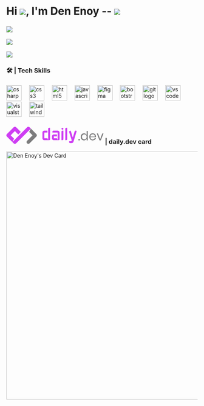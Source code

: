 

# Hi ![](https://user-images.githubusercontent.com/18350557/176309783-0785949b-9127-417c-8b55-ab5a4333674e.gif), I'm Den Enoy -- <img src="https://komarev.com/ghpvc/?username=devmork&color=blue"/>

###

![](https://github-readme-stats.vercel.app/api/top-langs/?username=devmork&theme=merko&show_icons=true&hide_border=false&layout=compact) <br></br>
![](https://github-readme-stats.vercel.app/api?username=devmork&theme=merko&show_icons=true&hide_border=false&count_private=true) <br></br>
![](https://github-readme-streak-stats.herokuapp.com/?user=devmork&theme=merko&hide_border=false)

###

<h3 align="left">🛠 | Tech Skills</h3>

###

<div align="left">
  <img src="https://cdn.jsdelivr.net/gh/devicons/devicon/icons/csharp/csharp-original.svg" height="40" alt="csharp logo"  />
  <img width="12" />
  <img src="https://cdn.jsdelivr.net/gh/devicons/devicon/icons/css3/css3-original.svg" height="40" alt="css3 logo"  />
  <img width="12" />
  <img src="https://cdn.jsdelivr.net/gh/devicons/devicon/icons/html5/html5-original.svg" height="40" alt="html5 logo"  />
  <img width="12" />
  <img src="https://cdn.jsdelivr.net/gh/devicons/devicon/icons/javascript/javascript-original.svg" height="40" alt="javascript logo"  />
  <img width="12" />
  <img src="https://cdn.jsdelivr.net/gh/devicons/devicon/icons/figma/figma-original.svg" height="40" alt="figma logo"  />
  <img width="12" />
  <img src="https://cdn.jsdelivr.net/gh/devicons/devicon/icons/bootstrap/bootstrap-original.svg" height="40" alt="bootstrap logo"  />
  <img width="12" />
  <img src="https://cdn.jsdelivr.net/gh/devicons/devicon/icons/git/git-original.svg" height="40" alt="git logo"  />
  <img width="12" />
  <img src="https://cdn.jsdelivr.net/gh/devicons/devicon/icons/vscode/vscode-original.svg" height="40" alt="vscode logo"  />
  <img width="12" />
  <img src="https://cdn.jsdelivr.net/gh/devicons/devicon/icons/visualstudio/visualstudio-plain.svg" height="40" alt="visualstudio logo"  />
  <img width="12"/>
  <img src="https://www.vectorlogo.zone/logos/tailwindcss/tailwindcss-icon.svg" alt="tailwind" width="40" height="40"/>
</div>

###

<h3 align="left"><svg xmlns="http://www.w3.org/2000/svg" width="256" height="45" viewBox="0 0 512 90"><path fill="#7c7c7d" d="m137.944 44.991l-17.733-17.77l8.862-17.764l28.813 28.873c3.67 3.679 3.67 9.643 0 13.322L122.423 87.19a9.387 9.387 0 0 1-13.294 0c-3.671-3.679-3.671-9.643 0-13.322z"/><path fill="#CE3DF3" d="M109.135 2.758a9.39 9.39 0 0 1 13.296.002l6.649 6.662l-77.57 77.732a9.39 9.39 0 0 1-13.295-.001l-6.65-6.663zM75.89 27.19L62.593 40.515L44.86 22.745L22.695 44.956l17.733 17.77l-8.862 17.764L2.753 51.617c-3.67-3.678-3.67-9.643 0-13.322L38.215 2.76a9.39 9.39 0 0 1 13.295-.002zm124.226 3.311v30.183h16.58l3.513 10.061h-20.093c-5.537 0-10.026-4.504-10.026-10.06V30.5c0-5.556 4.489-10.06 10.026-10.06h16.58V30.5h3.513V10.38a5.025 5.025 0 0 1 5.02-5.03h5.02v60.365a5.025 5.025 0 0 1-5.02 5.03h-5.02V30.501zm50.2 40.244c-5.538 0-10.027-4.504-10.027-10.06V50.622c0-5.556 4.49-10.06 10.027-10.06h16.58v10.06h3.513V30.501h-27.613v-5.03c0-2.778 2.244-5.03 5.013-5.03h22.6c5.545 0 10.04 4.504 10.04 10.06v35.214a5.025 5.025 0 0 1-5.02 5.03h-5.02V50.623h-20.093v10.061h16.58l3.513 10.061zm40.173 0V25.471c0-2.778 2.245-5.03 5.013-5.03h5.014v45.274c0 2.778-2.245 5.03-5.014 5.03zm10.027-60.333q0 2.105-1.442 3.551t-3.539 1.447t-3.572-1.447t-1.474-3.55q0-2.17 1.474-3.617q1.475-1.447 3.572-1.447t3.539 1.447t1.442 3.616m10.053 60.333V10.38c0-2.779 2.244-5.03 5.013-5.03h5.014v60.365c0 2.778-2.245 5.03-5.014 5.03zm33.834.02l-13.537-42.572c-.81-2.657.716-5.47 3.363-6.282l4.77-1.47l11.043 36.156l9.94-32.595c.81-2.657 3.577-4.153 6.225-3.34l4.601 1.47l-17.05 56.584a10.03 10.03 0 0 1-9.59 7.119l-8.288.002c-2.769 0-5.014-2.252-5.014-5.03v-5.031h8.333c2.761 0 5.193-2.24 5.204-5.01"/><path fill="#7c7c7d" d="M387.166 71.4v-7.108h-7.293V71.4zm21.81.465q5.304 0 8.984-2.657t5.138-7.109V71.4h6.033V22.24h-6.033v21.99q-1.459-4.451-5.138-7.109q-3.68-2.657-8.983-2.657q-4.84 0-8.619 2.258t-5.933 6.51t-2.155 9.966t2.155 9.932q2.154 4.219 5.933 6.477q3.78 2.26 8.619 2.26m1.725-5.315q-5.57 0-8.917-3.554q-3.348-3.555-3.348-9.799q0-6.245 3.348-9.799q3.348-3.555 8.917-3.554q3.58 0 6.397 1.627q2.817 1.629 4.409 4.684q1.59 3.056 1.59 7.042t-1.59 7.009q-1.591 3.022-4.409 4.684q-2.817 1.66-6.397 1.66m44.152 5.315q4.575 0 8.22-1.66q3.648-1.662 5.934-4.651q2.288-2.99 2.95-6.776h-6.43q-.663 3.72-3.613 5.945t-7.326 2.226q-4.839 0-8.187-3.122q-3.349-3.122-3.547-9.368h29.104q.264-1.395.265-3.321q0-4.584-2.089-8.371t-6.032-6.046t-9.249-2.258q-5.237 0-9.281 2.258t-6.331 6.51t-2.287 9.966t2.287 9.932t6.33 6.477q4.045 2.26 9.282 2.26m11.27-20.329h-23.27q.267-5.98 3.647-9.068q3.382-3.09 8.353-3.09q3.116 0 5.768 1.33q2.652 1.328 4.177 4.052t1.326 6.776M497.747 71.4L512 34.928h-6.497l-11.27 30.028l-11.403-30.028h-6.497L490.587 71.4z"/></svg> | daily.dev card</h3>


<a href="https://app.daily.dev/devnoy"><img src="https://api.daily.dev/devcards/v2/ZAoyJK8MM7XplFpRvLmHd.png?type=wide&r=4bg" width="652" alt="Den Enoy's Dev Card"/></a>


